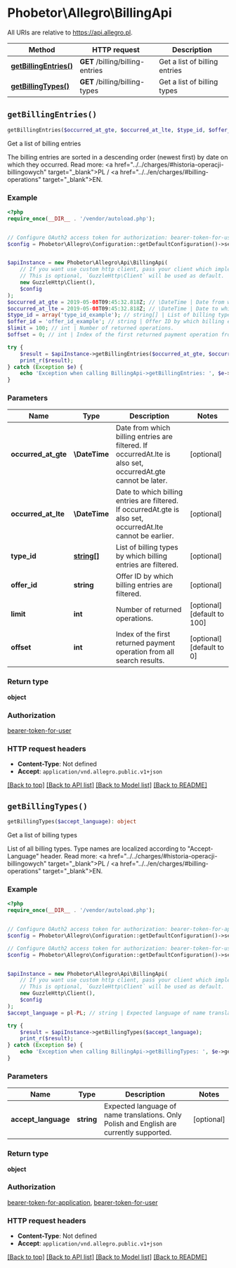 # Phobetor\Allegro\BillingApi

All URIs are relative to https://api.allegro.pl.

Method | HTTP request | Description
------------- | ------------- | -------------
[**getBillingEntries()**](BillingApi.md#getBillingEntries) | **GET** /billing/billing-entries | Get a list of billing entries
[**getBillingTypes()**](BillingApi.md#getBillingTypes) | **GET** /billing/billing-types | Get a list of billing types


## `getBillingEntries()`

```php
getBillingEntries($occurred_at_gte, $occurred_at_lte, $type_id, $offer_id, $limit, $offset): object
```

Get a list of billing entries

The billing entries are sorted in a descending order (newest first) by date on which they occurred. Read more: <a href=\"../../charges/#historia-operacji-billingowych\" target=\"_blank\">PL</a> / <a href=\"../../en/charges/#billing-operations\" target=\"_blank\">EN</a>.

### Example

```php
<?php
require_once(__DIR__ . '/vendor/autoload.php');


// Configure OAuth2 access token for authorization: bearer-token-for-user
$config = Phobetor\Allegro\Configuration::getDefaultConfiguration()->setAccessToken('YOUR_ACCESS_TOKEN');


$apiInstance = new Phobetor\Allegro\Api\BillingApi(
    // If you want use custom http client, pass your client which implements `GuzzleHttp\ClientInterface`.
    // This is optional, `GuzzleHttp\Client` will be used as default.
    new GuzzleHttp\Client(),
    $config
);
$occurred_at_gte = 2019-05-08T09:45:32.818Z; // \DateTime | Date from which billing entries are filtered. If occurredAt.lte is also set, occurredAt.gte cannot be later.
$occurred_at_lte = 2019-05-08T09:45:32.818Z; // \DateTime | Date to which billing entries are filtered. If occurredAt.gte is also set, occurredAt.lte cannot be earlier.
$type_id = array('type_id_example'); // string[] | List of billing types by which billing entries are filtered.
$offer_id = 'offer_id_example'; // string | Offer ID by which billing entries are filtered.
$limit = 100; // int | Number of returned operations.
$offset = 0; // int | Index of the first returned payment operation from all search results.

try {
    $result = $apiInstance->getBillingEntries($occurred_at_gte, $occurred_at_lte, $type_id, $offer_id, $limit, $offset);
    print_r($result);
} catch (Exception $e) {
    echo 'Exception when calling BillingApi->getBillingEntries: ', $e->getMessage(), PHP_EOL;
}
```

### Parameters

Name | Type | Description  | Notes
------------- | ------------- | ------------- | -------------
 **occurred_at_gte** | **\DateTime**| Date from which billing entries are filtered. If occurredAt.lte is also set, occurredAt.gte cannot be later. | [optional]
 **occurred_at_lte** | **\DateTime**| Date to which billing entries are filtered. If occurredAt.gte is also set, occurredAt.lte cannot be earlier. | [optional]
 **type_id** | [**string[]**](../Model/string.md)| List of billing types by which billing entries are filtered. | [optional]
 **offer_id** | **string**| Offer ID by which billing entries are filtered. | [optional]
 **limit** | **int**| Number of returned operations. | [optional] [default to 100]
 **offset** | **int**| Index of the first returned payment operation from all search results. | [optional] [default to 0]

### Return type

**object**

### Authorization

[bearer-token-for-user](../../README.md#bearer-token-for-user)

### HTTP request headers

- **Content-Type**: Not defined
- **Accept**: `application/vnd.allegro.public.v1+json`

[[Back to top]](#) [[Back to API list]](../../README.md#endpoints)
[[Back to Model list]](../../README.md#models)
[[Back to README]](../../README.md)

## `getBillingTypes()`

```php
getBillingTypes($accept_language): object
```

Get a list of billing types

List of all billing types. Type names are localized according to \"Accept-Language\" header. Read more: <a href=\"../../charges/#historia-operacji-billingowych\" target=\"_blank\">PL</a> / <a href=\"../../en/charges/#billing-operations\" target=\"_blank\">EN</a>.

### Example

```php
<?php
require_once(__DIR__ . '/vendor/autoload.php');


// Configure OAuth2 access token for authorization: bearer-token-for-application
$config = Phobetor\Allegro\Configuration::getDefaultConfiguration()->setAccessToken('YOUR_ACCESS_TOKEN');

// Configure OAuth2 access token for authorization: bearer-token-for-user
$config = Phobetor\Allegro\Configuration::getDefaultConfiguration()->setAccessToken('YOUR_ACCESS_TOKEN');


$apiInstance = new Phobetor\Allegro\Api\BillingApi(
    // If you want use custom http client, pass your client which implements `GuzzleHttp\ClientInterface`.
    // This is optional, `GuzzleHttp\Client` will be used as default.
    new GuzzleHttp\Client(),
    $config
);
$accept_language = pl-PL; // string | Expected language of name translations. Only Polish and English are currently supported.

try {
    $result = $apiInstance->getBillingTypes($accept_language);
    print_r($result);
} catch (Exception $e) {
    echo 'Exception when calling BillingApi->getBillingTypes: ', $e->getMessage(), PHP_EOL;
}
```

### Parameters

Name | Type | Description  | Notes
------------- | ------------- | ------------- | -------------
 **accept_language** | **string**| Expected language of name translations. Only Polish and English are currently supported. | [optional]

### Return type

**object**

### Authorization

[bearer-token-for-application](../../README.md#bearer-token-for-application), [bearer-token-for-user](../../README.md#bearer-token-for-user)

### HTTP request headers

- **Content-Type**: Not defined
- **Accept**: `application/vnd.allegro.public.v1+json`

[[Back to top]](#) [[Back to API list]](../../README.md#endpoints)
[[Back to Model list]](../../README.md#models)
[[Back to README]](../../README.md)
